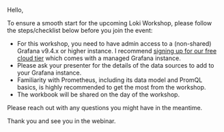 Hello,

To ensure a smooth start for the upcoming Loki Workshop, please follow the steps/checklist below before you join the event:

- For this workshop, you need to have admin access to a (non-shared) Grafana v9.4.x or higher instance. I recommend [signing up for our free cloud tier](https://grafana.com/auth/sign-up/create-user?pg=hp&plcmt=hero-btn1) which comes with a managed Grafana instance.
- Please ask your presenter for the details of the data sources to add to your Grafana instance.
- Familiarity with Prometheus, including its data model and PromQL basics, is highly recommended to get the most from the workshop.
- The workbook will be shared on the day of the workshop.

Please reach out with any questions you might have in the meantime.

Thank you and see you in the webinar.
